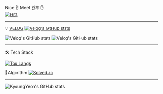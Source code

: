  Nice ✌ Meet 깐부 ✋  <br>
[![Hits](https://hits.seeyoufarm.com/api/count/incr/badge.svg?url=https%3A%2F%2Fgithub.com%2Fkim-kyoungyeon&count_bg=%2379C83D&title_bg=%23555555&icon=&icon_color=%23E7E7E7&title=hits&edge_flat=false)](https://hits.seeyoufarm.com)

-------

💡 [VELOG](https://velog.io/@ww3ysq) [![Velog's GitHub stats](https://velog-readme-stats.vercel.app/api/badge?name=ww3ysq)](https://velog.io/@ww3ysq)


[![Velog's GitHub stats](https://velog-readme-stats.vercel.app/api?name=ww3ysq&color=dark)](https://github.com/ww3ysq/velog-readme-stats)
[![Velog's GitHub stats](https://velog-readme-stats.vercel.app/api?name=ww3ysq&tag=project)](https://velog-readme-stats.vercel.app/api/redirect?name=ww3ysq&tag=github)
<br>

-------
 🛠 Tech Stack

[![Top Langs](https://github-readme-stats.vercel.app/api/top-langs/?username=kim-kyoungyeon&layout=compact)](https://github.com/kim-kyoungyeon/github-readme-stats)


🏅Algorithm 
[![Solved.ac
](http://mazassumnida.wtf/api/generate_badge?boj={handle})](https://solved.ac/{handle})

----

![KyoungYeon's GitHub stats](https://github-readme-stats.vercel.app/api?username=kim-kyoungyeon&show_icons=true&theme=tokyonight)

